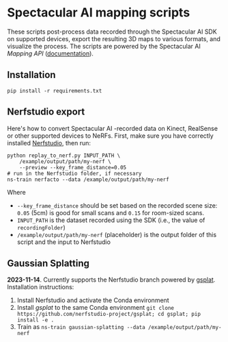 # Spectacular AI mapping scripts

These scripts post-process data recorded through the Spectacular AI SDK on supported devices, export the resulting 3D maps to various formats, and visualize the process. The scripts are powered by the Spectacular AI _Mapping API_ 
([documentation](https://spectacularai.github.io/docs/sdk/python/latest/#module-spectacularAI.mapping)).

## Installation

    pip install -r requirements.txt

## Nerfstudio export

Here's how to convert Spectacular AI -recorded data on Kinect, RealSense or other supported devices to NeRFs.
First, make sure you have correctly installed [Nerfstudio](https://github.com/nerfstudio-project/nerfstudio),
then run:

    python replay_to_nerf.py INPUT_PATH \
        /example/output/path/my-nerf \
        --preview --key_frame_distance=0.05
    # run in the Nerfstudio folder, if necessary
    ns-train nerfacto --data /example/output/path/my-nerf

Where

 * `--key_frame_distance` should be set based on the recorded scene size: `0.05` (5cm) is good for small scans and `0.15` for room-sized scans.
 * `INPUT_PATH` is the dataset recorded using the SDK (i.e., the value of `recordingFolder`)
 * `/example/output/path/my-nerf` (placeholder) is the output folder of this script and the input to Nerfstudio

## Gaussian Splatting

**2023-11-14**. Currently supports the Nerfstudio branch powered by [gsplat](https://github.com/nerfstudio-project/gsplat).
Installation instructions: 

 1. Install Nerfstudio and activate the Conda environment
 2. Install _gsplat_ to the same Conda environment `git clone https://github.com/nerfstudio-project/gsplat; cd gsplat; pip install -e .`
 3. Train as `ns-train gaussian-splatting --data /example/output/path/my-nerf`


